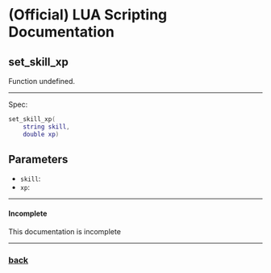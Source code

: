 
# (Official) LUA Scripting Documentation

## set_skill_xp

Function undefined.

___

Spec:

```lua
set_skill_xp(
	string skill,
	double xp)
```

## Parameters

- `skill`: 
- `xp`: 

___

#### Incomplete

This documentation is incomplete

___

### [back](../other)
